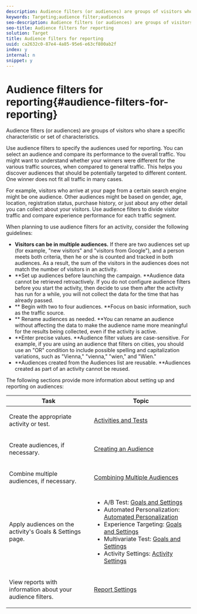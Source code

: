 ```yaml
---
description: Audience filters (or audiences) are groups of visitors who share a specific characteristic or set of characteristics.
keywords: Targeting;audience filter;audiences
seo-description: Audience filters (or audiences) are groups of visitors who share a specific characteristic or set of characteristics.
seo-title: Audience filters for reporting
solution: Target
title: Audience filters for reporting
uuid: ca2632c0-87e4-4a85-95e6-e63cf800ab2f
index: y
internal: n
snippet: y
---
```


# Audience filters for reporting{#audience-filters-for-reporting}

Audience filters (or audiences) are groups of visitors who share a specific characteristic or set of characteristics.

Use audience filters to specify the audiences used for reporting. You can select an audience and compare its performance to the overall traffic. You might want to understand whether your winners were different for the various traffic sources, when compared to general traffic. This helps you discover audiences that should be potentially targeted to different content. One winner does not fit all traffic in many cases.

For example, visitors who arrive at your page from a certain search engine might be one audience. Other audiences might be based on gender, age, location, registration status, purchase history, or just about any other detail you can collect about your visitors. Use audience filters to divide visitor traffic and compare experience performance for each traffic segment.

When planning to use audience filters for an activity, consider the following guidelines:

* **Visitors can be in multiple audiences.** If there are two audiences set up (for example, "new visitors" and "visitors from Google"), and a person meets both criteria, then he or she is counted and tracked in both audiences. As a result, the sum of the visitors in the audiences does not match the number of visitors in an activity. 
* **Set up audiences before launching the campaign. **Audience data cannot be retrieved retroactively. If you do not configure audience filters before you start the activity, then decide to use them after the activity has run for a while, you will not collect the data for the time that has already passed. 
* ** Begin with two to four audiences. **Focus on basic information, such as the traffic source. 
* ** Rename audiences as needed. **You can rename an audience without affecting the data to make the audience name more meaningful for the results being collected, even if the activity is active. 
* **Enter precise values. **Audience filter values are case-sensitive. For example, if you are using an audience that filters on cities, you should use an "OR" condition to include possible spelling and capitalization variations, such as "Vienna," "vienna," "wien," and "Wien." 
* **Audiences created from the Audiences list are reusable. **Audiences created as part of an activity cannot be reused.

The following sections provide more information about setting up and reporting on audiences:

<table id="table_80F80A3C9BFE44329F1F0AADB5FDAF53"> 
 <thead> 
  <tr> 
   <th colname="col1" class="entry"> Task </th> 
   <th colname="col2" class="entry"> Topic </th> 
  </tr>
 </thead>
 <tbody> 
  <tr> 
   <td colname="col1"> <p>Create the appropriate activity or test. </p> </td> 
   <td colname="col2"> <p><a href="../c-intro/target-key-concepts.md#section_BEA0A0C51A8847579B566060206DE7E8" format="dita" scope="local"> Activities and Tests</a> </p> </td> 
  </tr> 
  <tr> 
   <td colname="col1"> <p>Create audiences, if necessary. </p> </td> 
   <td colname="col2"> <p><a href="../c-target/c-audiences/t-create-audience.md#task_E18BD77A9A8F4ED0AC50569F94556558" format="dita" scope="local"> Creating an Audience</a> </p> </td> 
  </tr> 
  <tr> 
   <td colname="col1"> <p>Combine multiple audiences, if necessary. </p> </td> 
   <td colname="col2"> <p><a href="../c-target/c-combining-multiple-audiences.md#concept_A7386F1EA4394BD2AB72399C225981E5" format="dita" scope="local"> Combining Multiple Audiences</a> </p> </td> 
  </tr> 
  <tr> 
   <td colname="col1"> <p>Apply audiences on the activity's <span class="wintitle"> Goals &amp; Settings</span> page. </p> </td> 
   <td colname="col2"> <p> 
     <ul id="ul_1634445C235F4FB7B07108EC335709FC"> 
      <li id="li_1E3FD1C5E3574933AF8E3B603AF593FE">A/B Test: <a href="../c-activities/t-test-ab/t-test-create-ab/r-ab-goals-and-settings.md#reference_B25389FD6F3A4989801E740364B089CC" format="dita" scope="local"> Goals and Settings</a> </li> 
      <li id="li_D568A47623054F198FA19C0DE89EBB7B">Automated Personalization: <a href="../c-activities/t-automated-personalization/t-automated-personalization.md#task_8AAF837796D74CF893CA2F88BA1491C9" format="dita" scope="local"> Automated Personalization</a> </li> 
      <li id="li_53AB587AAF024EDA9A63717F6D2236FE">Experience Targeting: <a href="../c-activities/t-experience-target/t-xt-create/r-xt-goals-and-settings.md#reference_B25389FD6F3A4989801E740364B089CC" format="dita" scope="local"> Goals and Settings</a> </li> 
      <li id="li_14EC76ACC56647BC8CC6A10065E25B78">Multivariate Test: <a href="../c-activities/c-multivariate-testing/t-create-multivariate-test/r-goals-and-settings.md#reference_B25389FD6F3A4989801E740364B089CC" format="dita" scope="local"> Goals and Settings</a> </li> 
      <li id="li_4F53678E97B449DDB6C9ED07C2D1CF47">Activity Settings: <a href="../c-activities/t-activity-settings.md#task_C6B2FF8374724933BE79A83549B9CD02" format="dita" scope="local"> Activity Settings</a> </li> 
     </ul> </p> </td> 
  </tr> 
  <tr> 
   <td colname="col1"> <p>View reports with information about your audience filters. </p> </td> 
   <td colname="col2"> <p><a href="../c-reports/c-report-settings/c-report-settings.md#concept_3A80D5A394EC4B639DC715E06085BDB0" format="dita" scope="local"> Report Settings</a> </p> </td> 
  </tr> 
 </tbody> 
</table>

